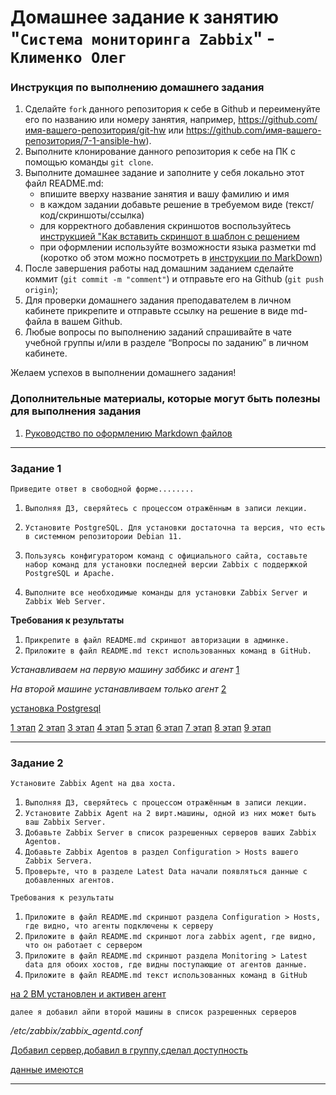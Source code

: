 # Домашнее задание к занятию "`Система мониторинга Zabbix`" - `Клименко Олег`


### Инструкция по выполнению домашнего задания

   1. Сделайте `fork` данного репозитория к себе в Github и переименуйте его по названию или номеру занятия, например, https://github.com/имя-вашего-репозитория/git-hw или  https://github.com/имя-вашего-репозитория/7-1-ansible-hw).
   2. Выполните клонирование данного репозитория к себе на ПК с помощью команды `git clone`.
   3. Выполните домашнее задание и заполните у себя локально этот файл README.md:
      - впишите вверху название занятия и вашу фамилию и имя
      - в каждом задании добавьте решение в требуемом виде (текст/код/скриншоты/ссылка)
      - для корректного добавления скриншотов воспользуйтесь [инструкцией "Как вставить скриншот в шаблон с решением](https://github.com/netology-code/sys-pattern-homework/blob/main/screen-instruction.md)
      - при оформлении используйте возможности языка разметки md (коротко об этом можно посмотреть в [инструкции  по MarkDown](https://github.com/netology-code/sys-pattern-homework/blob/main/md-instruction.md))
   4. После завершения работы над домашним заданием сделайте коммит (`git commit -m "comment"`) и отправьте его на Github (`git push origin`);
   5. Для проверки домашнего задания преподавателем в личном кабинете прикрепите и отправьте ссылку на решение в виде md-файла в вашем Github.
   6. Любые вопросы по выполнению заданий спрашивайте в чате учебной группы и/или в разделе “Вопросы по заданию” в личном кабинете.
   
Желаем успехов в выполнении домашнего задания!
   
### Дополнительные материалы, которые могут быть полезны для выполнения задания

1. [Руководство по оформлению Markdown файлов](https://gist.github.com/Jekins/2bf2d0638163f1294637#Code)

---

### Задание 1

`Приведите ответ в свободной форме........`

1. `Выполняя ДЗ, сверяйтесь с процессом отражённым в записи лекции.`
   
2. `Установите PostgreSQL. Для установки достаточна та версия, что есть в системном репозитороии Debian 11.`
   
3. `Пользуясь конфигуратором команд с официального сайта, составьте набор команд для установки последней версии Zabbix с поддержкой PostgreSQL и Apache.`
   
4. `Выполните все необходимые команды для установки Zabbix Server и Zabbix Web Server.`

**Требования к результаты**
1. `Прикрепите в файл README.md скриншот авторизации в админке.`
2. `Приложите в файл README.md текст использованных команд в GitHub.`

*Устанавливаем на первую машину заббикс и агент*
[1](https://cdn.discordapp.com/attachments/1228819147119657060/1237068886847918162/image.png?ex=663a4dae&is=6638fc2e&hm=050ed1c5c66bb1340e6d9740fcd923a02369981e4c52858d6bc1d53e2c6a9c8e&)

*На второй машине устанавливаем только агент*
[2](https://cdn.discordapp.com/attachments/1228819147119657060/1237069277832544348/image.png?ex=663a4e0b&is=6638fc8b&hm=21e64e90ee8d1dd3e950853204cbd5e26c2f03cfe5c0df09743ce290d7eb50ff&)

[установка Postgresql](https://cdn.discordapp.com/attachments/1228819147119657060/1237069793321029693/image.png?ex=663a4e86&is=6638fd06&hm=6a972c3e97d7cee74519edd6b8dc2ec56a373f6c6f9305c810e6370174cef802&)

[1 этап](https://cdn.discordapp.com/attachments/1228819147119657060/1232688441502863410/image.png?ex=66398752&is=663835d2&hm=53ca8c57fd93d6b6abc5a6d582e78fe16fad091e9d6c4dc8ac0204dc9a0e50f1&)
[2 этап](https://cdn.discordapp.com/attachments/1228819147119657060/1232688778209136733/image.png?ex=663987a2&is=66383622&hm=6144807371f41ab7c3633ab487691667494820d92d1496be4409bd3eaedf01dc&)
[3 этап](https://cdn.discordapp.com/attachments/1228819147119657060/1232689204568395867/image.png?ex=66398808&is=66383688&hm=1817e40aba6ded6073ddcc971cd8bb38d1a212e9570be967ead184f4cada3d9d&)
[4 этап](https://cdn.discordapp.com/attachments/1228819147119657060/1232689527878057995/image.png?ex=66398855&is=663836d5&hm=9a5e192b68cdaf3d026388d5a9b7e23368b61e3d68d502ea9643595f5d6ba74a&)
[5 этап](https://cdn.discordapp.com/attachments/1228819147119657060/1232690561492975626/image.png?ex=6639894c&is=663837cc&hm=207f539bf75bf98230bd5fd0147b26407819f8d83e9e30f2f03177d22b374dfc&)
[6 этап](https://cdn.discordapp.com/attachments/1228819147119657060/1232691148427100180/image.png?ex=663989d8&is=66383858&hm=81daae60fe6d3f393ba1b9ff7a3e819a1d1ba12626b684a5261b4dce2ffcd9f3&)
[7 этап](https://cdn.discordapp.com/attachments/1228819147119657060/1232691358482042931/image.png?ex=66398a0a&is=6638388a&hm=6efef743c4007f422b2cb4ef2d07fcf1a143f26ce19129b54713f7cffd6f9906&)
[8 этап](https://cdn.discordapp.com/attachments/1228819147119657060/1232691566519517254/image.png?ex=66398a3b&is=663838bb&hm=082b0bfa84f526487709ea606dc99b33b663e5d5940d9799d95e5ab5b4a75ee0&)
[9 этап](https://cdn.discordapp.com/attachments/1228819147119657060/1232691747977564210/image.png?ex=66398a67&is=663838e7&hm=c4176fc80544392621ed959dd9e053ab4f1a5427802c1b3af517dfa40b1791cd&)



---

### Задание 2


`Установите Zabbix Agent на два хоста.`

1. `Выполняя ДЗ, сверяйтесь с процессом отражённым в записи лекции.`
2. `Установите Zabbix Agent на 2 вирт.машины, одной из них может быть ваш Zabbix Server.`
3. `Добавьте Zabbix Server в список разрешенных серверов ваших Zabbix Agentов.`
4. `Добавьте Zabbix Agentов в раздел Configuration > Hosts вашего Zabbix Servera.`
5. `Проверьте, что в разделе Latest Data начали появляться данные с добавленных агентов.`

`Требования к результаты`

1. `Приложите в файл README.md скриншот раздела Configuration > Hosts, где видно, что агенты подключены к серверу`
2. `Приложите в файл README.md скриншот лога zabbix agent, где видно, что он работает с сервером`
3. `Приложите в файл README.md скриншот раздела Monitoring > Latest data для обоих хостов, где видны поступающие от агентов данные.`
4. `Приложите в файл README.md текст использованных команд в GitHub`

[на 2 ВМ установлен и активен агент](https://cdn.discordapp.com/attachments/1228819147119657060/1237079365439717461/image.png?ex=663a5770&is=663905f0&hm=8ea9654e399fe83f526bbb9c37c7886aa9281a528d45ed1607ba902e014bdfca&)

`далее я добавил айпи второй машины в список разрешенных серверов`

*/etc/zabbix/zabbix_agentd.conf*

[Добавил сервер,добавил в группу,сделал доступность](https://cdn.discordapp.com/attachments/1228819147119657060/1237080314329698344/image.png?ex=663a5852&is=663906d2&hm=2eb4edef0312cc0ce676193421f6275e04ca6bd8c49395fe6d3532b6a4b3fd8c&)

[данные имеются](https://cdn.discordapp.com/attachments/1228819147119657060/1237080862668095561/image.png?ex=663a58d5&is=66390755&hm=8d7bcf3b3458d48693928e369c215bada8d1438d14d26ca5ae2af0da68c03683&)












---
